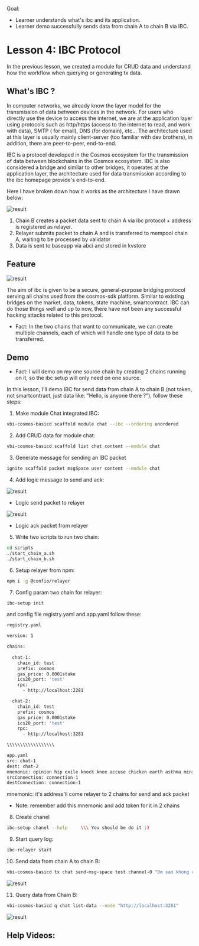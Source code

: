Goal: 
* Learner understands what's ibc and its application.
* Learner demo successfully sends data from chain A to chain B via IBC.

# Lesson 4: IBC Protocol

In the previous lesson, we created a module for CRUD data and understand how the workflow when querying or generating tx data. 

## What's IBC ?

In computer networks, we already know the layer model for the transmission of data between devices in the network. For users who directly use the device to access the internet, we are at the application layer using protocols such as http/https (access to the internet to read, and work with data), SMTP ( for email), DNS (for domain), etc... The architecture used at this layer is usually mainly client-server (too familiar with dev brothers), in addition, there are peer-to-peer, end-to-end.

IBC is a protocol developed in the Cosmos ecosystem for the transmission of data between blockchains in the Cosmos ecosystem. IBC is also considered a bridge and similar to other bridges, it operates at the application layer, the architecture used for data transmission according to the ibc homepage provide's end-to-end.

Here I have broken down how it works as the architecture I have drawn below:

![result](images/ibc_detail.png)                                       

1. Chain B creates a packet data sent to chain A via ibc protocol + address is registered as relayer.
2. Relayer submits packet to chain A and is transferred to mempool chain A, waiting to be processed by validator
3. Data is sent to baseapp via abci and stored in kvstore

## Feature 

![result](images/ibc_feature.png) 

The aim of ibc is given to be a secure, general-purpose bridging protocol serving all chains used from the cosmos-sdk platform. Similar to existing bridges on the market, data, tokens, state machine, smartcontract. IBC can do those things well and up to now, there have not been any successful hacking attacks related to this protocol.

* Fact: In the two chains that want to communicate, we can create multiple channels, each of which will handle one type of data to be transferred. 

## Demo

* Fact: I will demo on my one source chain by creating 2 chains running on it, so the ibc setup will only need on one source.

In this lesson, I'll demo IBC for send data from chain A to chain B (not token, not smartcontract, just data like: "Hello, is anyone there ?"), follow these steps:

1. Make module Chat integrated IBC:

```bash
vbi-cosmos-basicd scaffold module chat --ibc --ordering unordered 
```

2. Add CRUD data for module chat:
```bash
vbi-cosmos-basicd scaffold list chat content --module chat
```

3. Generate message for sending an IBC packet
```bash
ignite scaffold packet msgSpace user content --module chat
```

4. Add logic message to send and ack: 

![result](images/send_packet.png)

* Logic send packet to relayer

![result](images/ack_packet.png)

* Logic ack packet from relayer

5. Write two scripts to run two chain:

```bash
cd scripts 
./start_chain_a.sh
./start_chain_b.sh
```

6. Setup relayer from npm:

```bash
npm i -g @confio/relayer
```

7. Config param two chain for relayer:
```bash
ibc-setup init 
```

and config file registry.yaml and app.yaml follow these:

```bash
registry.yaml

version: 1

chains:
  
  chat-1:
    chain_id: test
    prefix: cosmos
    gas_price: 0.0001stake
    ics20_port: 'test'
    rpc:
      - http://localhost:2281

  chat-2:
    chain_id: test
    prefix: cosmos
    gas_price: 0.0001stake
    ics20_port: 'test'
    rpc:
      - http://localhost:3281

\\\\\\\\\\\\\\\\\\

app.yaml
src: chat-1
dest: chat-2
mnemonic: opinion hip exile knock knee accuse chicken earth asthma minimum build office
srcConnection: connection-1
destConnection: connection-1

```

mnemonic: it's address'll come relayer to 2 chains for send and ack packet

* Note: remember add this mnemonic and add token for it in 2 chains

8. Create chanel 

```bash
ibc-setup chanel --help     \\\ You should be do it :)
```

9. Start query log:
```bash
ibc-relayer start
```

10. Send data from chain A to chain B:

```bash
vbi-cosmos-basicd tx chat send-msg-space test channel-0 "Dm sao khong chuyen duoc" an --keying-backend file --chain-id test --home "/home/kai/.chat1" --node "http://localhost:2281" --from an -y
```

![result](images/send_data.png)

11. Query data from Chain B:
```bash
vbi-cosmos-basicd q chat list-data --node "http://localhost:3281"
```

![result](images/q_data.png)

## Help Videos: